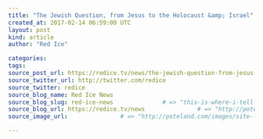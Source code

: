 ```yaml
---
title: "The Jewish Question, from Jesus to the Holocaust &amp; Israel" # => "I Made a Pretty Gem - Planet.rb"
created_at: 2017-02-14 06:59:00 UTC
layout: post
kind: article
author: "Red Ice"

categories: 
tags: 
source_post_url: https://redice.tv/news/the-jewish-question-from-jesus-to-the-holocaust-and-israel    # => "http://poteland.com/blog/i-made-a-pretty-gem-planet-dot-rb/"
source_twitter_url: http://twitter.com/redice
source_twitter: redice
source_blog_name: Red Ice News
source_blog_slug: red-ice-news              # => "this-is-where-i-tell-you-stuff"
source_blog_url: https://redice.tv/news               # => "http://poteland.com/articles"
source_image_url:               # => "http://poteland.com/images/site-logo.png"

---
```



<!--
   &lt;img align=&quot;left&quot; alt=&quot;The Jewish Question, from Jesus to the Holocaust &amp;amp; Israel&quot; src=&quot;https://rdice.net/a/c/n/17/02140755-hitler12.9cd7b47f.jpg&quot;&gt; The ultimate redpill on the JQ and all the major historical events surrounding it, told from the Jewish perspective. With special focus on renowned Jewish intellectuals, Judaism and Christianity, Usury, Marxism, Bolshevik Revolution, Adolf Hitler, National Socialists Workers Party, The Holocaust, Israel and how it is all connected to current world affairs.           # => "I’ve been hurting to write this ever since we had the idea of creating a Planet for Cubox..." (Continued)
   red-ice-news              # => "this-is-where-i-tell-you-stuff"
   https://redice.tv/news               # => "http://poteland.com/articles"
                 # => "http://poteland.com/images/site-logo.png"
<img align="left" alt="The Jewish Question, from Jesus to the Holocaust &amp; Israel" src="https://rdice.net/a/c/n/17/02140755-hitler12.9cd7b47f.jpg"> The ultimate redpill on the JQ and all the major historical events surrounding it, told from the Jewish perspective. With special focus on renowned Jewish intellectuals, Judaism and Christianity, Usury, Marxism, Bolshevik Revolution, Adolf Hitler, National Socialists Workers Party, The Holocaust, Israel and how it is all connected to current world affairs.<div class="">
    <i>Source: <a href="https://redice.tv/news">Red Ice News</a></i>
</div>

